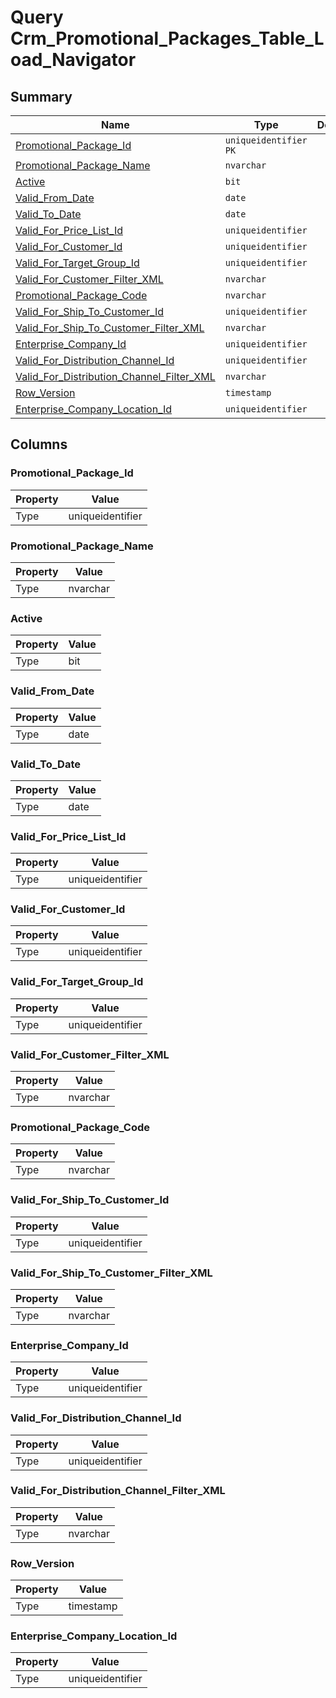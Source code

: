 # Query Crm_Promotional_Packages_Table_Load_Navigator


## Summary

| Name | Type | Description |
| - | - | --- |
|[Promotional_Package_Id](#promotional_package_id)|`uniqueidentifier` `PK`||
|[Promotional_Package_Name](#promotional_package_name)|`nvarchar` ||
|[Active](#active)|`bit` ||
|[Valid_From_Date](#valid_from_date)|`date` ||
|[Valid_To_Date](#valid_to_date)|`date` ||
|[Valid_For_Price_List_Id](#valid_for_price_list_id)|`uniqueidentifier` ||
|[Valid_For_Customer_Id](#valid_for_customer_id)|`uniqueidentifier` ||
|[Valid_For_Target_Group_Id](#valid_for_target_group_id)|`uniqueidentifier` ||
|[Valid_For_Customer_Filter_XML](#valid_for_customer_filter_xml)|`nvarchar` ||
|[Promotional_Package_Code](#promotional_package_code)|`nvarchar` ||
|[Valid_For_Ship_To_Customer_Id](#valid_for_ship_to_customer_id)|`uniqueidentifier` ||
|[Valid_For_Ship_To_Customer_Filter_XML](#valid_for_ship_to_customer_filter_xml)|`nvarchar` ||
|[Enterprise_Company_Id](#enterprise_company_id)|`uniqueidentifier` ||
|[Valid_For_Distribution_Channel_Id](#valid_for_distribution_channel_id)|`uniqueidentifier` ||
|[Valid_For_Distribution_Channel_Filter_XML](#valid_for_distribution_channel_filter_xml)|`nvarchar` ||
|[Row_Version](#row_version)|`timestamp` ||
|[Enterprise_Company_Location_Id](#enterprise_company_location_id)|`uniqueidentifier` ||

## Columns

### Promotional_Package_Id

| Property | Value |
| - | - |
|Type|uniqueidentifier|

### Promotional_Package_Name

| Property | Value |
| - | - |
|Type|nvarchar|

### Active

| Property | Value |
| - | - |
|Type|bit|

### Valid_From_Date

| Property | Value |
| - | - |
|Type|date|

### Valid_To_Date

| Property | Value |
| - | - |
|Type|date|

### Valid_For_Price_List_Id

| Property | Value |
| - | - |
|Type|uniqueidentifier|

### Valid_For_Customer_Id

| Property | Value |
| - | - |
|Type|uniqueidentifier|

### Valid_For_Target_Group_Id

| Property | Value |
| - | - |
|Type|uniqueidentifier|

### Valid_For_Customer_Filter_XML

| Property | Value |
| - | - |
|Type|nvarchar|

### Promotional_Package_Code

| Property | Value |
| - | - |
|Type|nvarchar|

### Valid_For_Ship_To_Customer_Id

| Property | Value |
| - | - |
|Type|uniqueidentifier|

### Valid_For_Ship_To_Customer_Filter_XML

| Property | Value |
| - | - |
|Type|nvarchar|

### Enterprise_Company_Id

| Property | Value |
| - | - |
|Type|uniqueidentifier|

### Valid_For_Distribution_Channel_Id

| Property | Value |
| - | - |
|Type|uniqueidentifier|

### Valid_For_Distribution_Channel_Filter_XML

| Property | Value |
| - | - |
|Type|nvarchar|

### Row_Version

| Property | Value |
| - | - |
|Type|timestamp|

### Enterprise_Company_Location_Id

| Property | Value |
| - | - |
|Type|uniqueidentifier|


